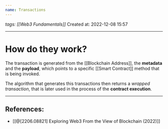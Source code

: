 ```yaml
---
name: Transactions 
---
```

*tags: [[Web3 Fundamentals]]*
Created at: 2022-12-08 15:57

---

# How do they work?

The transaction is generated from the [[Blockchain Address]], the **metadata** and the **payload**, which points to a specific [[Smart Contract]] method that is being invoked.

The algorithm that generates this transactions then returns a *wrapped transaction*, that is later used in the process of the **contract execution**.

---
## References:

- [[@[2206.08821] Exploring Web3 From the View of Blockchain (2022)]]